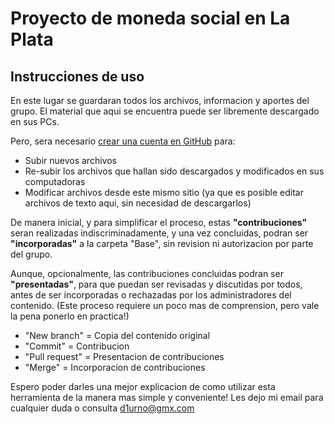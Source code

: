 # Proyecto de moneda social en La Plata
## Instrucciones de uso
En este lugar se guardaran todos los archivos, informacion y aportes del grupo.
El material que aqui se encuentra puede ser libremente descargado en sus PCs.

Pero, sera necesario [crear una cuenta en GitHub](https://github.com/join) para:
- Subir nuevos archivos
- Re-subir los archivos que hallan sido descargados y modificados en sus computadoras
- Modificar archivos desde este mismo sitio (ya que es posible editar archivos de texto aqui, sin necesidad de descargarlos)

De manera inicial, y para simplificar el proceso, estas **"contribuciones"** seran realizadas indiscriminadamente, y una vez concluidas, podran ser **"incorporadas"** a la carpeta "Base", sin revision ni autorizacion por parte del grupo.

Aunque, opcionalmente, las contribuciones concluidas podran ser **"presentadas"**, para que puedan ser revisadas y discutidas por todos, antes de ser incorporadas o rechazadas por los administradores del contenido. (Este proceso requiere un poco mas de comprension, pero vale la pena ponerlo en practica!)

- "New branch" = Copia del contenido original
- "Commit" = Contribucion
- "Pull request" = Presentacion de contribuciones
- "Merge" = Incorporacion de contribuciones

Espero poder darles una mejor explicacion de como utilizar esta herramienta de la manera mas simple y conveniente! Les dejo mi email para cualquier duda o consulta d1urno@gmx.com
